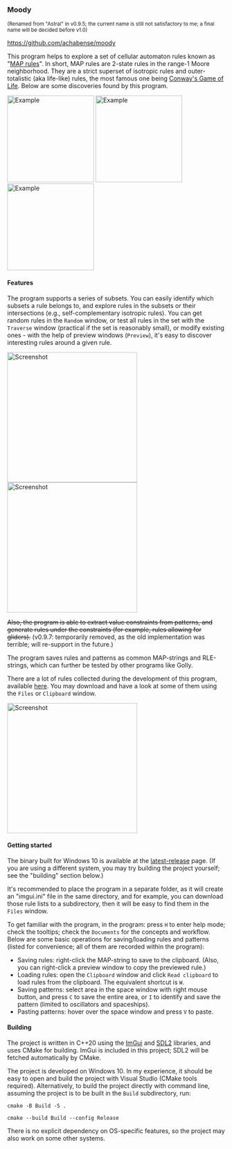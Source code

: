 ### Moody
<p><sub>
(Renamed from "Astral" in v0.9.5; the current name is still not satisfactory to me; a final name will be decided before v1.0)
</sub></p>

https://github.com/achabense/moody

This program helps to explore a set of cellular automaton rules known as "[MAP rules](https://golly.sourceforge.io/Help/Algorithms/QuickLife.html#map)". In short, MAP rules are 2-state rules in the range-1 Moore neighborhood. They are a strict superset of isotropic rules and outer-totalistic (aka life-like) rules, the most famous one being [Conway's Game of Life](https://conwaylife.com/wiki/Conway%27s_Game_of_Life). Below are some discoveries found by this program.

<img width="200" alt="Example" src="https://github.com/user-attachments/assets/1242708a-65ca-4095-9b05-3d2b9b1362fa">
<img width="200" alt="Example" src="https://github.com/user-attachments/assets/25085603-7d94-4537-8cec-33f0c7cc9fc2">
<img width="200" alt="Example" src="https://github.com/user-attachments/assets/5d2c914d-2c90-4f75-a330-6d21c39231f5">

#### Features
The program supports a series of subsets. You can easily identify which subsets a rule belongs to, and explore rules in the subsets or their intersections (e.g., self-complementary isotropic rules). You can get random rules in the `Random` window, or test all rules in the set with the `Traverse` window (practical if the set is reasonably small), or modify existing ones - with the help of preview windows (`Preview`), it's easy to discover interesting rules around a given rule.

<img width="300" alt="Screenshot" src="https://github.com/user-attachments/assets/5414db0a-a4a9-4930-86f6-d45ddaafbe36">
<img width="300" alt="Screenshot" src="https://github.com/user-attachments/assets/fa467202-d50d-4aa6-9030-10c0aae00e6d">

~~Also, the program is able to extract value constraints from patterns, and generate rules under the constraints (for example, rules allowing for gliders).~~ (v0.9.7: temporarily removed, as the old implementation was terrible; will re-support in the future.)

The program saves rules and patterns as common MAP-strings and RLE-strings, which can further be tested by other programs like Golly.

There are a lot of rules collected during the development of this program, available [here](https://github.com/achabense/moody/tree/main/rules). You may download and have a look at some of them using the `Files` or `Clipboard` window.

<img width="300" alt="Screenshot" src="https://github.com/user-attachments/assets/0d6c5336-5b37-4575-b19e-22c52d363a1a">

#### Getting started
The binary built for Windows 10 is available at the [latest-release](https://github.com/achabense/moody/releases/latest) page. (If you are using a different system, you may try building the project yourself; see the "building" section below.)

It's recommended to place the program in a separate folder, as it will create an "imgui.ini" file in the same directory, and for example, you can download those rule lists to a subdirectory, then it will be easy to find them in the `Files` window.

To get familiar with the program, in the program: press `H` to enter help mode; check the tooltips; check the `Documents` for the concepts and workflow. Below are some basic operations for saving/loading rules and patterns (listed for convenience; all of them are recorded within the program):
- Saving rules: right-click the MAP-string to save to the clipboard. (Also, you can right-click a preview window to copy the previewed rule.)
- Loading rules: open the `Clipboard` window and click `Read clipboard` to load rules from the clipboard. The equivalent shortcut is `W`.
- Saving patterns: select area in the space window with right mouse button, and press `C` to save the entire area, or `I` to identify and save the pattern (limited to oscillators and spaceships).
- Pasting patterns: hover over the space window and press `V` to paste.

#### Building
The project is written in C++20 using the [ImGui](https://github.com/ocornut/imgui) and [SDL2](https://github.com/libsdl-org/SDL) libraries, and uses CMake for building. ImGui is included in this project; SDL2 will be fetched automatically by CMake.

The project is developed on Windows 10. In my experience, it should be easy to open and build the project with Visual Studio (CMake tools required). Alternatively, to build the project directly with command line, assuming the project is to be built in the `Build` subdirectory, run:
```
cmake -B Build -S .

cmake --build Build --config Release
```

There is no explicit dependency on OS-specific features, so the project may also work on some other systems.